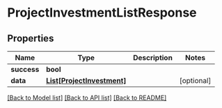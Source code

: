 # ProjectInvestmentListResponse

## Properties
Name | Type | Description | Notes
------------ | ------------- | ------------- | -------------
**success** | **bool** |  | 
**data** | [**List[ProjectInvestment]**](ProjectInvestment.md) |  | [optional] 

[[Back to Model list]](../README.md#documentation-for-models) [[Back to API list]](../README.md#documentation-for-api-endpoints) [[Back to README]](../README.md)


